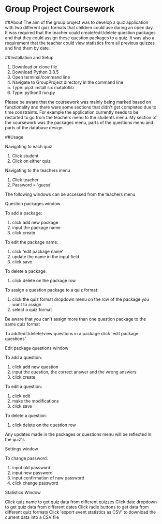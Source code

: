 # Group Project Coursework

##About
The aim of the group project was to develop a quiz application with two different quiz formats that children 
could use during an open day. It was required that the teacher could create/edit/delete question packages and that
they could assign these question packages to a quiz. It was also a requirement that the teacher could view statistics
from all previous quizzes and find them by date.  

##Installation and Setup

1. Download or clone file
2. Download Python 3.8.5
3. Open terminal/command line
5. Navigate to GroupProject directory in the command line
6. Type: pip3 install six matplotlib
7. Type: python3 run.py

Please be aware that the coursework was mainly being marked based on functionality and there
were some sections that didn't get completed due to time constraints. For example the application
currently needs to be restarted to go from the teachers menu to the students menu. My section of the 
coursework was the packages menu, parts of the questions menu and parts of the database design. 

##Usage

Navigating to each quiz

1. Click student
2. Click on either quiz

Navigating to the teachers menu

1. Click teacher
2. Password = 'guess'

The following windows can be accessed from the teachers menu

Question packages window

To add a package: 
1. click add new package
2. input the package name
3. click create

To edit the package name: 
1. click 'edit package name'
2. update the name in the input field
3. click save

To delete a package: 
1. click delete on the package row

To assign a question package to a quiz format
1. click the quiz format dropdown menu on the row of the package you want to assign
2. select a quiz format

Be aware that you can't assign more than one question package to the same quiz format

To add/edit/delete/view questions in a package click 'edit package questions'

Edit package questions window

To add a question: 
1. click add new question
2. input the question, the correct answer and the wrong answers
3. click create

To edit a question:
1. click edit
2. make the modifications
3. click save

To delete a question:
1. click delete on the question row

Any updates made in the packages or questions menu will be reflected in the quiz's

Settings window

To change password:
1. input old password
2. input new password
3. input confirmation of new password
4. click change password

Statistics Window

Click quiz name to get quiz data from different quizzes
Click date dropdown to get quiz data from different dates
Click radio buttons to get data from different quiz formats
Click 'export event statistics as CSV' to download the current data into a CSV file





